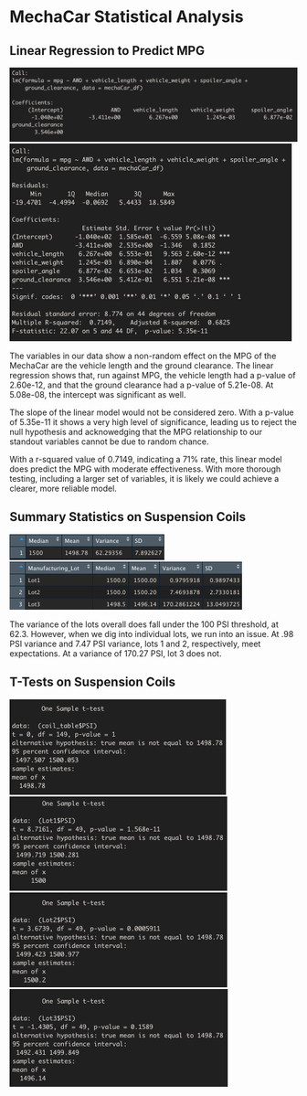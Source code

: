 # MechaCar Statistical Analysis


## Linear Regression to Predict MPG
![image_name](https://github.com/PirateSuit/MechaCar_Statistical_Analysis/blob/main/Resources/Linear%20Regression.png)
![image name](https://github.com/PirateSuit/MechaCar_Statistical_Analysis/blob/main/Resources/Linear%20Regression%20Summary.png)

The variables in our data show a non-random effect on the MPG of the MechaCar are the vehicle length and the ground clearance. The linear regression shows that, run against MPG, the vehicle length had a p-value of 2.60e-12, and that the ground clearance had a p-value of 5.21e-08. At 5.08e-08, the intercept was significant as well.

The slope of the linear model would not be considered zero. With a p-value of 5.35e-11 it shows a very high level of significance, leading us to reject the null hypothesis and acknowedging that the MPG relationship to our standout variables cannot be due to random chance.

With a r-squared value of 0.7149, indicating a 71% rate, this linear model does predict the MPG with moderate effectiveness. With more thorough testing, including a larger set of variables, it is likely we could achieve a clearer, more reliable model.

## Summary Statistics on Suspension Coils
![image name](https://github.com/PirateSuit/MechaCar_Statistical_Analysis/blob/main/Resources/total%20summary.png)
![image name](https://github.com/PirateSuit/MechaCar_Statistical_Analysis/blob/main/Resources/lot%20summary.png)

The variance of the lots overall does fall under the 100 PSI threshold, at 62.3. However, when we dig into individual lots, we run into an issue. At .98 PSI variance and 7.47 PSI variance, lots 1 and 2, respectively, meet expectations. At a variance of 170.27 PSI, lot 3 does not.

## T-Tests on Suspension Coils
![image name](https://github.com/PirateSuit/MechaCar_Statistical_Analysis/blob/main/Resources/t%20test%20all%20lots.png)
![image name](https://github.com/PirateSuit/MechaCar_Statistical_Analysis/blob/main/Resources/t%20test%20lot%201.png)
![image name](https://github.com/PirateSuit/MechaCar_Statistical_Analysis/blob/main/Resources/t%20test%20lot%202.png)
![image name](https://github.com/PirateSuit/MechaCar_Statistical_Analysis/blob/main/Resources/t%20test%20lot%203.png)
